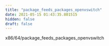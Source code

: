 ```yaml
---
title: "package_feeds_packages_openvswitch"
date: 2021-05-15 01:43:35.801515
hidden: false
draft: false
---
```


x86/64/package_feeds_packages_openvswitch

